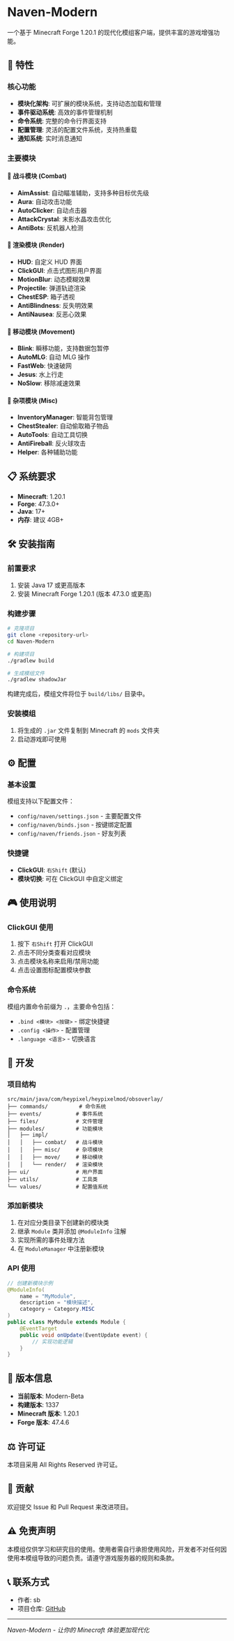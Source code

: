 # Naven-Modern

一个基于 Minecraft Forge 1.20.1 的现代化模组客户端，提供丰富的游戏增强功能。

## 🚀 特性

### 核心功能
- **模块化架构**: 可扩展的模块系统，支持动态加载和管理
- **事件驱动系统**: 高效的事件管理机制
- **命令系统**: 完整的命令行界面支持
- **配置管理**: 灵活的配置文件系统，支持热重载
- **通知系统**: 实时消息通知

### 主要模块

#### 🎯 战斗模块 (Combat)
- **AimAssist**: 自动瞄准辅助，支持多种目标优先级
- **Aura**: 自动攻击功能
- **AutoClicker**: 自动点击器
- **AttackCrystal**: 末影水晶攻击优化
- **AntiBots**: 反机器人检测

#### 🎨 渲染模块 (Render)
- **HUD**: 自定义 HUD 界面
- **ClickGUI**: 点击式图形用户界面
- **MotionBlur**: 动态模糊效果
- **Projectile**: 弹道轨迹渲染
- **ChestESP**: 箱子透视
- **AntiBlindness**: 反失明效果
- **AntiNausea**: 反恶心效果

#### 🏃 移动模块 (Movement)
- **Blink**: 瞬移功能，支持数据包暂停
- **AutoMLG**: 自动 MLG 操作
- **FastWeb**: 快速破网
- **Jesus**: 水上行走
- **NoSlow**: 移除减速效果

#### 🔧 杂项模块 (Misc)
- **InventoryManager**: 智能背包管理
- **ChestStealer**: 自动偷取箱子物品
- **AutoTools**: 自动工具切换
- **AntiFireball**: 反火球攻击
- **Helper**: 各种辅助功能

## 📋 系统要求

- **Minecraft**: 1.20.1
- **Forge**: 47.3.0+
- **Java**: 17+
- **内存**: 建议 4GB+

## 🛠️ 安装指南

### 前置要求
1. 安装 Java 17 或更高版本
2. 安装 Minecraft Forge 1.20.1 (版本 47.3.0 或更高)

### 构建步骤
```bash
# 克隆项目
git clone <repository-url>
cd Naven-Modern

# 构建项目
./gradlew build

# 生成模组文件
./gradlew shadowJar
```

构建完成后，模组文件将位于 `build/libs/` 目录中。

### 安装模组
1. 将生成的 `.jar` 文件复制到 Minecraft 的 `mods` 文件夹
2. 启动游戏即可使用

## ⚙️ 配置

### 基本设置
模组支持以下配置文件：
- `config/naven/settings.json` - 主要配置文件
- `config/naven/binds.json` - 按键绑定配置
- `config/naven/friends.json` - 好友列表

### 快捷键
- **ClickGUI**: `右Shift` (默认)
- **模块切换**: 可在 ClickGUI 中自定义绑定

## 🎮 使用说明

### ClickGUI 使用
1. 按下 `右Shift` 打开 ClickGUI
2. 点击不同分类查看对应模块
3. 点击模块名称来启用/禁用功能
4. 点击设置图标配置模块参数

### 命令系统
模组内置命令前缀为 `.`，主要命令包括：
- `.bind <模块> <按键>` - 绑定快捷键
- `.config <操作>` - 配置管理
- `.language <语言>` - 切换语言

## 🔧 开发

### 项目结构
```
src/main/java/com/heypixel/heypixelmod/obsoverlay/
├── commands/          # 命令系统
├── events/           # 事件系统
├── files/            # 文件管理
├── modules/          # 功能模块
│   ├── impl/
│   │   ├── combat/   # 战斗模块
│   │   ├── misc/     # 杂项模块
│   │   ├── move/     # 移动模块
│   │   └── render/   # 渲染模块
├── ui/               # 用户界面
├── utils/            # 工具类
└── values/           # 配置值系统
```

### 添加新模块
1. 在对应分类目录下创建新的模块类
2. 继承 `Module` 类并添加 `@ModuleInfo` 注解
3. 实现所需的事件处理方法
4. 在 `ModuleManager` 中注册新模块

### API 使用
```java
// 创建新模块示例
@ModuleInfo(
    name = "MyModule",
    description = "模块描述",
    category = Category.MISC
)
public class MyModule extends Module {
    @EventTarget
    public void onUpdate(EventUpdate event) {
        // 实现功能逻辑
    }
}
```

## 📝 版本信息

- **当前版本**: Modern-Beta
- **构建版本**: 1337
- **Minecraft 版本**: 1.20.1
- **Forge 版本**: 47.4.6

## ⚖️ 许可证

本项目采用 All Rights Reserved 许可证。

## 🤝 贡献

欢迎提交 Issue 和 Pull Request 来改进项目。

## ⚠️ 免责声明

本模组仅供学习和研究目的使用。使用者需自行承担使用风险，开发者不对任何因使用本模组导致的问题负责。请遵守游戏服务器的规则和条款。

## 📞 联系方式

- 作者: sb
- 项目仓库: [GitHub](<repository-url>)

---

*Naven-Modern - 让你的 Minecraft 体验更加现代化*

